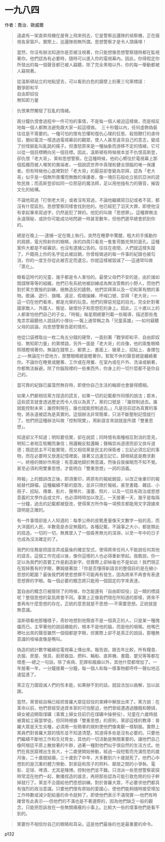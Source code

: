 # 一九八四 <br>
作者：喬治．歐威爾 

>遠處有一架直昇飛機在屋脊上飛來飛去，它是警察巡邏隊的偵察機，正在窺視各家窗戶。實際上，巡邏隊倒無所謂。思想警察才是令人頭痛哩！

>當然，你沒有辦法知道你是否被注視著，你只能想像思想警察隨時都在監視著你。他們認為有必要時，隨時可以進入你的電視幕內。因此，你得假定你所發出的每一個聲音都已被人竊聽，除了完全黑暗以外，你的每一舉動都被人竊視著。

>從溫斯頓站立的地點望去，可以看到白色的牆壁上刻著三句黨標語：<br>
戰爭即和平 <br>
自由即奴役 <br>
無知即力量<br>

>仇恨果然觸發了狂亂的情緒。

>兩分鐘仇恨會過程中一件可怕的事情，不是每一個人被迫這樣做，而是相反地每一個人都無法避免跟大家一起這樣做。　三十秒鐘以內，任何虛飾偽裝往往是不需要的。一種可怕的懷有恐懼和復仇心理的狂態、殺戮鞭打的虐待狂，猶如電流一樣透過電視幕前的觀眾，使人人甚至違背自己的意志，變成了扮怪臉亂叫亂跳的瘋子。但激怒原來是一種抽象而游移不定的情緒，它可以從一個目標轉向另一個目標。因此，溫斯頓有時候根本並不仇恨高斯登，卻仇恨「老大哥」、黨和思想警察。在這種時候，他的心嚮往於電視幕上那個孤獨而被人嘲笑的異端者，一個說謊世界中真理和健全頭腦的唯一保護者。但有時候他心底裡對於「老大哥」的厭惡卻會變為崇拜，認為「老大哥」似乎是一個無所畏懼而無敵的保護者，像一塊巨石般屹立抵抗亞洲的遊牧民族；而高斯登卻如同一位邪惡的魔法師，足以用他強有力的聲音，摧毀文化的結構。

>不論他寫過「打倒老大哥」或者沒有寫過，不論他繼續寫日記或者不寫，都沒有什麼區別。思想警察同樣會找到他的。他已經犯了滔天大罪，即使他沒有拿起筆來寫過字，仍然是犯了罪的。他犯的叫做「思想罪」。這種罪無法永遠隱秘，或許你可能成功地閃避一時甚至數年，但他們遲早總會抓到你的。

>總是在晚上──逮捕一定在晚上執行。突然在睡夢中驚醒，粗大的手搖動你的肩膀，電光照射你的眼睛，床的四周只看見一隻隻苛酷兇煞的面孔。這種案件大都是不經審訊，也沒有逮捕公告的。往往在夜間，人們就這樣失蹤了。戶籍冊上你的名字從此被註銷，你曾經做過的每一件事的紀錄也被勾消，你的一度生存從此被否定而遺忘。你就這樣被毀滅了──這通常叫做「蒸化」。

>眼看這時代的兒童，幾乎都是令人害怕的。最使父母們不安的是，由於諸如間諜隊等等的組織，他們已有系統地被訓練成為無法管教的小野人，而他們對於黨方實施的訓練，絕無造反的趨勢。他們崇拜黨以及一切和黨有關的事物。歌誦、遊行、旗幟、遠足、假槍操練、呼喊口號、崇拜「老大哥」──這一切在他們看來，都是光榮的玩意。他們的獰惡兇猛的目光，完全針對著國家敵人、外國人、叛徒、破壞份子和思想犯的身上。因此，三十歲以上的人都害怕他們自己的子女。「時報」每星期總要刊載一些報導，描述那些鬼鬼祟祟竊聽他人說話的小傢伙──報上通常稱之為「兒童英雄」──如何竊聽父母的談論，向思想警察告密的情形。

>他從口袋裡取出一枚二角五分錢的硬幣，一面刻著「戰爭即和平、自由即奴役、無知即力量」的黨標語，另外一面是「老大哥」的肖像，他的兩隻眼睛照樣瞪視著你。無論在錢幣上、郵票上、書面上、徽章上、招貼上、香煙包上──無論在什麼地方，那雙眼睛總是瞪著你，絮絮不休的聲音總是纏繞著你。不論你在睡覺或醒著、工作或在用餐、在室內或在戶外、洗澡或躺著，你都無法躲避。除了你腦殼裡的一些東西外，你身上的一切什麼都不是你自己的。

>當可靠的紀錄已屬蕩然無存時，即使你自己生活的輪廓也會變得模糊。

>如果人們都相信黨方捏造的謊言，如果一切的記載都作同樣的說法；那末，這些謊言就會透過歷史而令人信以為真了。黨的口號是：「誰控制過去。誰就能控制未來；誰控制現在，誰也就能控制過去。」凡是目前認為真實的事物，將永遠被認為是真實的。這個辦法非常簡單，只消不斷壓制記憶就行了。他們把這種辦法叫做「控制現實」，用新語言來說就是所謂「雙重思想」。

>知道卻又不知道；明知要信實，卻在說謊；同時懷有兩種相互對消的意見，明知二者相互牴觸而兼信；用邏輯反駁邏輯；聲稱崇尚道德而卻又排斥道德；既認民主不可能實現，而又相信黨是民主的保衛者；忘記必須忘記的事物，而在必要時又放進記憶裡面，接著又迅速忘記它。歸根結底是務求劃一。終極的微妙作用是：有意識地歸於無意識，然後自我催眠而不知不覺。甚至必須利用雙重思想，才能明白「雙重思想」一詞的涵義。

>時報」上的錯誤改正後，即須重印，將原有的報紙銷毀，以改正後重印的報紙替代歸檔。這種繼續不斷的竄改，並非只限於報紙，甚至書籍、雜誌、小冊子、招貼、傳單、影片、聲帶片、漫畫、照片、以及一切具有政治或思想意義的文學作品或文件，也必須時時加以改正。一天接著一天，幾乎是每隔一分鐘，過去的記載都被竄改，使得黨方所作每一項預言都能用文字證據來證明是正確的。

>有一件事情卻是人人知道的：每季公佈的皮靴產量像天文數字一般的高，而大洋國的人民，半數竟是赤足無履的。各種記載，不論事之大小，都是類此的捏造。一切的一切，無異墜入了一個昏黑無光的深淵，以至一年中的日子也成為沒法確定的了。

>我們的任務是把語言弄成最後的確定型式，使得將來任何人不能說任何其他的語言。這個工作完成以後，像你這樣的人也必得重新學起。我敢說，你一定以為我們的首要工作是創造新字。但實際上卻絲毫也不是如此！我們現正在毀掉舊有的字眼，賽姆接著說：「你是否懂得新語言的整個目的是在縮小思想的範圍？最後我們將使思想罪不可能再有發生，因為將來不再會有表達思想罪的字眼。每一個必要的概念將只能用一個固定的字來表達。

>當自由的概念已被廢除了的時候，你怎能還有『自由即奴役』這一類的標語呢？整個思想的氣氛將會不同。事實上正像我們現在所知道的那樣，將來不會再有什麼思想的存在。正統的意思就是不思想──不需要思想。正統就是無意識。

>溫斯頓看他那種樣子，奇妙地想到他簡直不是一個真正的人，只是某一種傀儡而已。主宰著他的說話機能的，根本不是他的腦，而是他的咽喉。他嘴巴裡吐出來的聲音雖然一個個都是字眼，但實際上卻不是真正的說話，那種無意識的喧噪直像是鴨叫。

>偽造的統計數字繼續從電視幕上傳出來。報告說，跟去年比較，所有糧食、衣服、房屋、傢具、廚房器皿、燃料、輪船、直昇機、書籍、嬰兒等等都在增產──總之一句話，除了疾病、犯罪和瘋癲以外，其他什麼都增加了。一年接著一年，一分鐘接著一分鐘，每一個人和每一樣事物都呼呼一聲似地迅速猛進了。

>黨正在力圖毀滅人們的性本能，如果辦不到的話，就設法加以曲解，加以詆譭。

>當然，黨曾經自稱已經把普羅大眾從奴役的束縛中解放出來了。黨方說：在革命以前，他們曾經受過資本家的可怕壓迫，他們曾經遭遇過饑餓和鞭撻，婦女被迫開取煤礦（事實上婦女目前仍在煤礦中操勞役），兒童在六歲時就被賣給工廠當學徒。但同時根據「雙重思想」的原則，黨卻這樣的教導：普羅大眾是天生劣種，必須用一些簡單的規則使他們像禽獸一樣馴服。實際上黨員們對普羅大眾的情形並不知道清楚。知道得多些是沒有必要的。只要他們繼續不斷地工作和生兒育女，其他的一切活動是無關重要的。讓他們自己像阿根廷平原上散放著的牛群，過著一種對他們似乎很自然的生活方式。他們在貧民窟裡出生長大，十二歲便開始勞動，經過一段短暫而充滿性慾的歲月後，二十歲就結婚，三十歲到了中年，大多數到六十歲就死了。他們心中想到的是沉重的體力勞動、對家庭和孩子的照料、鄰居之間的小爭執、電影、足球、啤酒、尤其是賭博。控制他們並不難。只消派一些思想警察密探時常混在他們一起，散播捏造的謠言，再把那些認為可能引致危險的份子幹掉就行了。黨並不企圖給他們思想訓練。對於普羅大眾，不必要求他們都具有強烈的政治意識。只要他們懷有原始的愛國心，使他們能夠隨時接受增加工作時數或減少配給量的命令就夠了。即使他們表示不滿現實──他們有時確曾有此表示──但他們的不滿也是不著邊際的，因為他們缺乏一般的觀念，只能把怨訴放在一些無關痛癢的小事上。比較大一些的壞事他們是看不到的。

>黨要你不相信你自己的眼睛和耳朵。這是他們最後的也是最重要的命令。

p132


